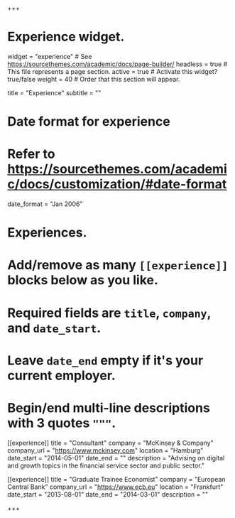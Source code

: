 +++
# Experience widget.
widget = "experience"  # See https://sourcethemes.com/academic/docs/page-builder/
headless = true  # This file represents a page section.
active = true  # Activate this widget? true/false
weight = 40  # Order that this section will appear.

title = "Experience"
subtitle = ""

# Date format for experience
#   Refer to https://sourcethemes.com/academic/docs/customization/#date-format
date_format = "Jan 2006"

# Experiences.
#   Add/remove as many `[[experience]]` blocks below as you like.
#   Required fields are `title`, `company`, and `date_start`.
#   Leave `date_end` empty if it's your current employer.
#   Begin/end multi-line descriptions with 3 quotes `"""`.

[[experience]]
  title = "Consultant"
  company = "McKinsey & Company"
  company_url = "https://www.mckinsey.com"
  location = "Hamburg"
  date_start = "2014-05-01"
  date_end = ""
  description =  "Advising on digital and growth topics in the financial service sector and public sector."

[[experience]]
 title = "Graduate Trainee Economist"
 company = "European Central Bank"
 company_url = "https://www.ecb.eu"
 location = "Frankfurt"
 date_start = "2013-08-01"
 date_end = "2014-03-01"
 description = ""

+++
